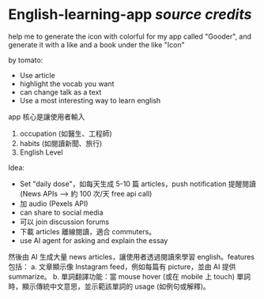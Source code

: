 # English-learning-app   ***source credits***
help me to generate the icon with colorful for my app called "Gooder", and generate it with a like and a book under the like "Icon"



by tomato:
- Use article
- highlight the vocab you want
- can change talk as a text
- Use a most interesting way to learn english

app 核心是讓使用者輸入 
1. occupation (如醫生、工程師) 
2. habits (如閱讀新聞、旅行)
3. English Level

Idea:
- Set "daily dose"，如每天生成 5-10 篇 articles，push notification 提醒閱讀       (News APIs --> 約 100 次/天 free api call)
- 加 audio (Pexels API)
- can share to social media
- 可以 join discussion forums
- 下載 articles 離線閱讀，適合 commuters。
- use AI agent for asking and explain the essay

然後由 AI 生成大量 news articles，讓使用者透過閱讀來學習 english。features 包括：
a. 文章顯示像 Instagram feed，例如每篇有 picture，並由 AI 提供 summarize。
b. 單詞翻譯功能：當 mouse hover (或在 mobile 上 touch) 單詞時，顯示傳統中文意思，並示範該單詞的 usage (如例句或解釋)。
